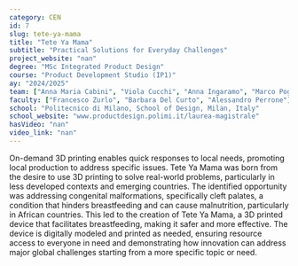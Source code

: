 ```yaml
---
category: CEN
id: 7
slug: tete-ya-mama
title: "Tete Ya Mama"
subtitle: "Practical Solutions for Everyday Challenges"
project_website: "nan"
degree: "MSc Integrated Product Design"
course: "Product Development Studio (IP1)"
ay: "2024/2025"
team: ["Anna Maria Cabini", "Viola Cucchi", "Anna Ingaramo", "Marco Poggianti", "Greta Tassi"]
faculty: ["Francesco Zurlo", "Barbara Del Curto", "Alessandro Perrone"]
school: "Politecnico di Milano, School of Design, Milan, Italy"
school_website: "www.productdesign.polimi.it/laurea-magistrale"
hasVideo: "nan"
video_link: "nan"
---
```


On-demand 3D printing enables quick responses to local needs, promoting local production to address specific issues. Tete Ya Mama was born from the desire to use 3D printing to solve real-world problems, particularly in less developed contexts and emerging countries. The identified opportunity was addressing congenital malformations, specifically cleft palates, a condition that hinders breastfeeding and can cause malnutrition, particularly in African countries. This led to the creation of Tete Ya Mama, a 3D printed device that facilitates breastfeeding, making it safer and more effective. The device is digitally modeled and printed as needed, ensuring resource access to everyone in need and demonstrating how innovation can address major global challenges starting from a more specific topic or need.
